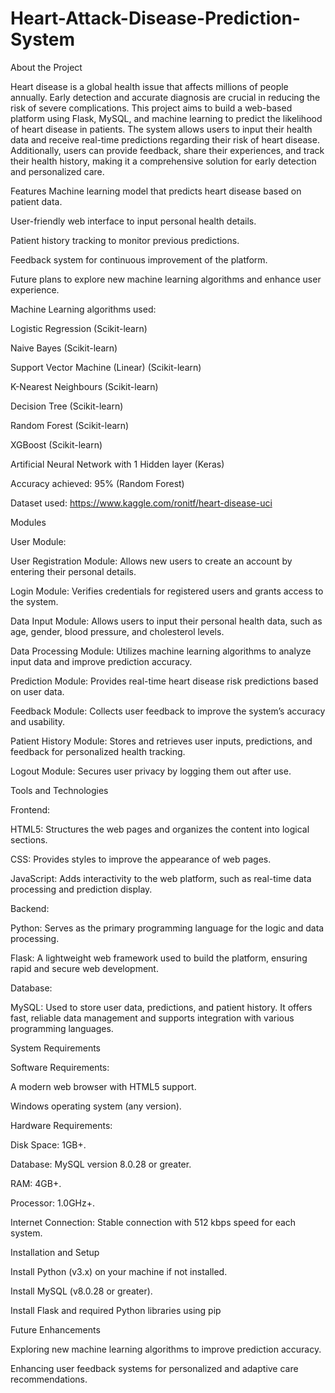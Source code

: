 # Heart-Attack-Disease-Prediction-System

About the Project

Heart disease is a global health issue that affects millions of people annually. Early detection and accurate diagnosis are crucial in reducing the risk of severe complications. This project aims to build a web-based platform using Flask, MySQL, and machine learning to predict the likelihood of heart disease in patients. The system allows users to input their health data and receive real-time predictions regarding their risk of heart disease. Additionally, users can provide feedback, share their experiences, and track their health history, making it a comprehensive solution for early detection and personalized care.


Features
Machine learning model that predicts heart disease based on patient data.

User-friendly web interface to input personal health details.

Patient history tracking to monitor previous predictions.

Feedback system for continuous improvement of the platform.

Future plans to explore new machine learning algorithms and enhance user experience.



Machine Learning algorithms used:

Logistic Regression (Scikit-learn)

Naive Bayes (Scikit-learn)

Support Vector Machine (Linear) (Scikit-learn)

K-Nearest Neighbours (Scikit-learn)

Decision Tree (Scikit-learn)

Random Forest (Scikit-learn)

XGBoost (Scikit-learn)

Artificial Neural Network with 1 Hidden layer (Keras)

Accuracy achieved: 95% (Random Forest)



Dataset used: https://www.kaggle.com/ronitf/heart-disease-uci



Modules

User Module:

User Registration Module: Allows new users to create an account by entering their personal details.

Login Module: Verifies credentials for registered users and grants access to the system.

Data Input Module: Allows users to input their personal health data, such as age, gender, blood pressure, and cholesterol levels.

Data Processing Module: Utilizes machine learning algorithms to analyze input data and improve prediction accuracy.

Prediction Module: Provides real-time heart disease risk predictions based on user data.

Feedback Module: Collects user feedback to improve the system’s accuracy and usability.

Patient History Module: Stores and retrieves user inputs, predictions, and feedback for personalized health tracking.

Logout Module: Secures user privacy by logging them out after use.



Tools and Technologies

Frontend:

HTML5: Structures the web pages and organizes the content into logical sections.

CSS: Provides styles to improve the appearance of web pages.

JavaScript: Adds interactivity to the web platform, such as real-time data processing and prediction display.

Backend:

Python: Serves as the primary programming language for the logic and data processing.

Flask: A lightweight web framework used to build the platform, ensuring rapid and secure web development.

Database:

MySQL: Used to store user data, predictions, and patient history. It offers fast, reliable data management and supports integration with various programming languages.



System Requirements

Software Requirements:

A modern web browser with HTML5 support.

Windows operating system (any version).

Hardware Requirements:

Disk Space: 1GB+.

Database: MySQL version 8.0.28 or greater.

RAM: 4GB+.

Processor: 1.0GHz+.

Internet Connection: Stable connection with 512 kbps speed for each system.



Installation and Setup

Install Python (v3.x) on your machine if not installed.

Install MySQL (v8.0.28 or greater).

Install Flask and required Python libraries using pip



Future Enhancements

Exploring new machine learning algorithms to improve prediction accuracy.

Enhancing user feedback systems for personalized and adaptive care recommendations.
